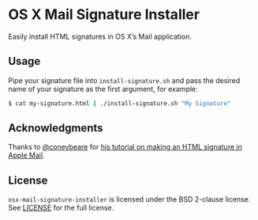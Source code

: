 # OS X Mail Signature Installer

Easily install HTML signatures in OS X’s Mail application.

## Usage

Pipe your signature file into `install-signature.sh` and pass the desired name of your signature as the first argument, for example:

```sh
$ cat my-signature.html | ./install-signature.sh "My Signature"
```

## Acknowledgments

Thanks to [@coneybeare](https://github.com/coneybeare) for [his tutorial on making an HTML signature in Apple Mail](http://matt.coneybeare.me/how-to-make-an-html-signature-in-apple-mail-for-yosemite-os-x-10-dot-10/).

## License

`osx-mail-signature-installer` is licensed under the BSD 2-clause license. See [LICENSE](./LICENSE) for the full license.
